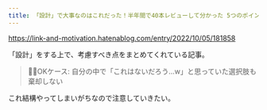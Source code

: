 ```yaml
---
title: 「設計」で大事なのはこれだった！半年間で40本レビューして分かった 5つのポイント - Link and Motivation Developers' Blog
---
```


https://link-and-motivation.hatenablog.com/entry/2022/10/05/181858

「設計」をする上で、考慮すべき点をまとめてくれている記事。

> 🙆‍♂️OKケース: 自分の中で「これはないだろう...w」と思っていた選択肢も棄却しない

これ結構やってしまいがちなので注意していきたい。
